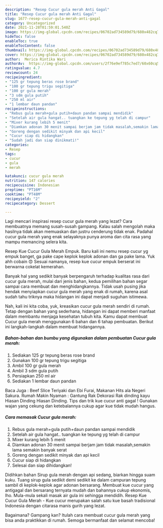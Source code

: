 ```yaml
---
description: "Resep Cucur gula merah Anti Gagal"
title: "Resep Cucur gula merah Anti Gagal"
slug: 1677-resep-cucur-gula-merah-anti-gagal
category: Uncategorized
date: 2021-11-28T01:59:01.540Z
image: https://img-global.cpcdn.com/recipes/06702ad734589d79/680x482cq70/cucur-gula-merah-foto-resep-utama.jpg
hideToc: false
enableToc: true
enableTocContent: false
thumbnail: https://img-global.cpcdn.com/recipes/06702ad734589d79/680x482cq70/cucur-gula-merah-foto-resep-utama.jpg
cover: https://img-global.cpcdn.com/recipes/06702ad734589d79/680x482cq70/cucur-gula-merah-foto-resep-utama.jpg
author:  Merica Rintika Wari
authorAv:  https://img-global.cpcdn.com/users/2f76e9ef785c7ed7/60x60cq50/avatar.jpg
ratingvalue: 4.7
reviewcount: 24
recipeingredient:
- "125 gr tepung beras rose brand"
- "100 gr tepung trigu segitiga"
- "100 gr gula merah"
- "3 sdm gula putih"
- "250 ml air"
- "1 lembar daun pandan"
recipeinstructions:
- "Rebus gula merah+gula putih+daun pandan sampai mendidik"
- "Setelah air gula hangat.. tuangkan ke tepung yg telah di campur"
- "Mixer kurang lebih 5 menit"
- "Diamkan adonan 30 menit sampai berjam jam tidak masalah,semakin lama semakin banyak serat"
- "Goreng dengan sedikit minyak dan api kecil"
- "Cucur siap di hidangkan"
- "Sudah jadi dan siap dinikmati!"
categories:
- Resep
tags:
- cucur
- gula
- merah

katakunci: cucur gula merah 
nutrition: 147 calories
recipecuisine: Indonesian
preptime: "PT16M"
cooktime: "PT48M"
recipeyield: "2"
recipecategory: Dessert

---
```



Lagi mencari inspirasi resep cucur gula merah yang lezat? Cara membuatnya memang susah-susah gampang. Kalau salah mengolah maka hasilnya tidak akan memuaskan dan justru cenderung tidak enak. Padahal cucur gula merah yang enak selayaknya punya aroma dan cita rasa yang mampu memancing selera kita.


Resep Kue Cucur Gula Merah Empuk. Baru kali ini nemu resep cucur yg empuk banget, ga pake cape keplok keplok adonan dan ga pake lama. Yuk ahh cobain 😍 Sesuai namanya, resep kue cucur empuk berserat ini berwarna cokelat kemerahan.

Banyak hal yang sedikit banyak berpengaruh terhadap kualitas rasa dari cucur gula merah, mulai dari jenis bahan, kedua pemilihan bahan segar sampai cara membuat dan menghidangkannya. Tidak usah pusing jika hendak menyiapkan cucur gula merah yang enak di rumah, karena asal sudah tahu triknya maka hidangan ini dapat menjadi suguhan istimewa.


Nah, kali ini kita coba, yuk, kreasikan cucur gula merah sendiri di rumah. Tetap dengan bahan yang sederhana, hidangan ini dapat memberi manfaat dalam membantu menjaga kesehatan tubuh kita. Kamu dapat membuat Cucur gula merah menggunakan 6 bahan dan 6 tahap pembuatan. Berikut ini langkah-langkah dalam membuat hidangannya.

<!--inarticleads1-->

##### Bahan-bahan dan bumbu yang digunakan dalam pembuatan Cucur gula merah:

1. Sediakan 125 gr tepung beras rose brand
1. Gunakan 100 gr tepung trigu segitiga
1. Ambil 100 gr gula merah
1. Ambil 3 sdm gula putih
1. Persiapkan 250 ml air
1. Sediakan 1 lembar daun pandan


Baca Juga : Beef Slice Teriyaki dan Ebi Furai, Makanan Hits ala Negeri Sakura. Rumah Makin Nyaman : Gantung Rak Dekorasi Rak dinding kayu Hiasan Dinding Hiasan Dinding. Tips dan trik kue cucur anti gagal ! Gunakan wajan yang cekung dan ketebalannya cukup agar kue tidak mudah hangus. 

<!--inarticleads2-->

##### Cara memasak Cucur gula merah:

1. Rebus gula merah+gula putih+daun pandan sampai mendidik
1. Setelah air gula hangat.. tuangkan ke tepung yg telah di campur
1. Mixer kurang lebih 5 menit
1. Diamkan adonan 30 menit sampai berjam jam tidak masalah,semakin lama semakin banyak serat
1. Goreng dengan sedikit minyak dan api kecil
1. Cucur siap di hidangkan
1. Selesai dan siap dihidangkan!

Didihkan bahan Sirup gula merah dengan api sedang, biarkan hingga suam kuku. Tuang sirup gula sedikit demi sedikit ke dalam campuran tepung sambil di keplok-keplok agar adonan bersarang. Membuat kue cucur yang antigagal dan bersarang ternyata mudah dan bahannya cukup ekonomis, lho. Mula-mula sekali masak air gula ini sehingga mendidih. Resep Kue Cucur Gula Merah - Kue cucur merupakan salah satu kue basah tradisional Indonesia dengan citarasa manis gurih yang lezat. 

Bagaimana? Gampang kan? Itulah cara membuat cucur gula merah yang bisa anda praktikkan di rumah. Semoga bermanfaat dan selamat mencoba!
